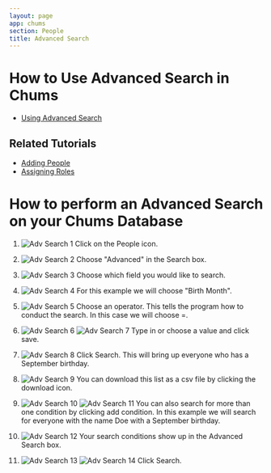 ```yaml
---
layout: page
app: chums
section: People
title: Advanced Search
---
```


# How to Use Advanced Search in Chums

<div id="videoContainer">
  <ul id="playlist">
      <li class="active"><a href="/videos/chums/advanced-search/output.mp4">Using Advanced Search</a></li>
  </ul>
</div>

## Related Tutorials

- <a href="/chums/adding-people.html">Adding People</a>
- <a href="/chums/assigning-roles.html">Assigning Roles</a>

# How to perform an Advanced Search on your Chums Database

1.  ![Adv  Search 1](https://github.com/LiveChurchSolutions/ChurchAppsSupport/assets/127863068/97a5cdbf-ea38-4234-85d3-ba9cd1f4ed89)
    Click on the People icon.

2.  ![Adv  Search 2](https://github.com/LiveChurchSolutions/ChurchAppsSupport/assets/127863068/234db193-e884-4329-8b93-774817496546)
    Choose "Advanced" in the Search box.

3.  ![Adv  Search 3](https://github.com/LiveChurchSolutions/ChurchAppsSupport/assets/127863068/5d9acabd-36f2-4c24-a747-54e6bbf46187)
    Choose which field you would like to search.

4.  ![Adv  Search 4](https://github.com/LiveChurchSolutions/ChurchAppsSupport/assets/127863068/9bb10917-389b-423d-bbad-ca50dad43a7a)
    For this example we will choose "Birth Month".

5.  ![Adv  Search 5](https://github.com/LiveChurchSolutions/ChurchAppsSupport/assets/127863068/3491e4be-1cdc-4692-a8f4-6d278ceac5e6)
    Choose an operator. This tells the program how to conduct the search. In this case we will choose =.

6.  ![Adv  Search 6](https://github.com/LiveChurchSolutions/ChurchAppsSupport/assets/127863068/ea1a6755-1e9c-4bd1-a7d2-38d172bdda49)
    ![Adv  Search 7](https://github.com/LiveChurchSolutions/ChurchAppsSupport/assets/127863068/04aaabbe-c022-4a33-97b0-1010cf8813fd)
    Type in or choose a value and click save.

7.  ![Adv  Search 8](https://github.com/LiveChurchSolutions/ChurchAppsSupport/assets/127863068/b9b1db36-0b14-4890-b3ab-5d8f5a54b2c2)
    Click Search. This will bring up everyone who has a September birthday.

8.  ![Adv  Search 9](https://github.com/LiveChurchSolutions/ChurchAppsSupport/assets/127863068/3899d13a-ec7f-4ffc-b969-f1d4fec6cbb9)
    You can download this list as a csv file by clicking the download icon.

9.  ![Adv  Search 10](https://github.com/LiveChurchSolutions/ChurchAppsSupport/assets/127863068/82c3a50e-2e63-4441-af92-f6eb5a77c8a6)
    ![Adv  Search 11](https://github.com/LiveChurchSolutions/ChurchAppsSupport/assets/127863068/49bf390d-9201-4a04-b35c-a7de3bee355d)
    You can also search for more than one condition by clicking add condition. In this example we will search for everyone with the name Doe with a September birthday.

10. ![Adv  Search 12](https://github.com/LiveChurchSolutions/ChurchAppsSupport/assets/127863068/deb1fbde-eaea-446d-87d5-d534e05737ad)
    Your search conditions show up in the Advanced Search box.

11. ![Adv  Search 13](https://github.com/LiveChurchSolutions/ChurchAppsSupport/assets/127863068/f040998f-7fa6-4214-a936-c65d7141d828)
    ![Adv  Search 14](https://github.com/LiveChurchSolutions/ChurchAppsSupport/assets/127863068/1dfc1a3f-2816-453c-8ee5-e5df68b3b6e1)
    Click Search.
